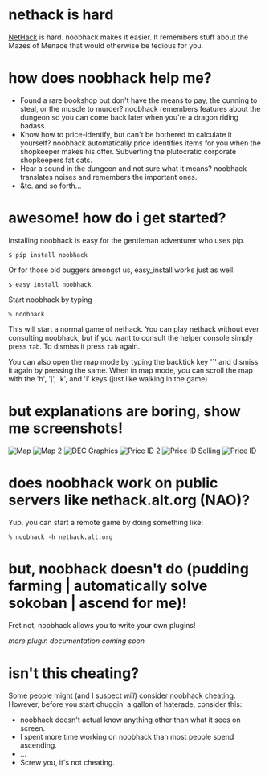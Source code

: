 # nethack is hard

[NetHack](http://www.nethack.org/) is hard. noobhack makes it easier. It
remembers stuff about the Mazes of Menace that would otherwise be tedious for
you.

# how does noobhack help me?

* Found a rare bookshop but don't have the means to pay, the cunning to steal,
  or the muscle to murder? noobhack remembers features about the dungeon so you
  can come back later when you're a dragon riding badass.
* Know how to price-identify, but can't be bothered to calculate it yourself?
  noobhack automatically price identifies items for you when the shopkeeper
  makes his offer. Subverting the plutocratic corporate shopkeepers fat cats.
* Hear a sound in the dungeon and not sure what it means? noobhack translates
  noises and remembers the important ones.
* &amp;tc. and so forth...

# awesome! how do i get started?

Installing noobhack is easy for the gentleman adventurer who uses pip.

    $ pip install noobhack

Or for those old buggers amongst us, easy\_install works just as well.

    $ easy_install noobhack

Start noobhack by typing

    % noobhack

This will start a normal game of nethack. You can play nethack without ever
consulting noobhack, but if you want to consult the helper console simply press
`tab`. To dismiss it press `tab` again.

You can also open the map mode by typing the backtick key '\`' and dismiss it
again by pressing the same. When in map mode, you can scroll the map with the
'h', 'j', 'k', and 'l' keys (just like walking in the game) 

# but explanations are boring, show me screenshots!

![Map](http://samfoo.github.com/noobhack/images/screenshots/map.png)
![Map 2](http://samfoo.github.com/noobhack/images/screenshots/map-2.png)
![DEC Graphics](http://samfoo.github.com/noobhack/images/screenshots/dec-graphics.png)
![Price ID 2](http://samfoo.github.com/noobhack/images/screenshots/price-id-2.png)
![Price ID Selling](http://samfoo.github.com/noobhack/images/screenshots/price-id-sell.png)
![Price ID](http://samfoo.github.com/noobhack/images/screenshots/price-id.png)

# does noobhack work on public servers like nethack.alt.org (NAO)?

Yup, you can start a remote game by doing something like:

    % noobhack -h nethack.alt.org

# but, noobhack doesn't do (pudding farming | automatically solve sokoban | ascend for me)!

Fret not, noobhack allows you to write your own plugins!

*more plugin documentation coming soon*

# isn't this cheating?

Some people might (and I suspect *will*) consider noobhack cheating. However,
before you start chuggin' a gallon of haterade, consider this:

* noobhack doesn't actual know anything other than what it sees on screen.
* I spent more time working on noobhack than most people spend ascending.
* ...
* Screw you, it's not cheating.

